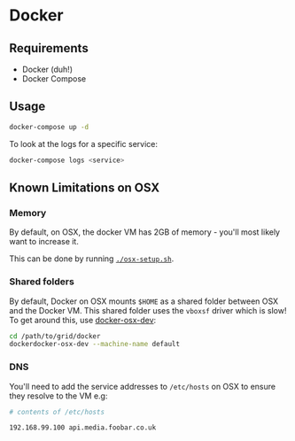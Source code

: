 # Docker


## Requirements
- Docker (duh!)
- Docker Compose


## Usage
```sh
docker-compose up -d
```

To look at the logs for a specific service:

```sh
docker-compose logs <service>
```

## Known Limitations on OSX
### Memory
By default, on OSX, the docker VM has 2GB of memory - you'll most likely want to increase it.

This can be done by running [`./osx-setup.sh`](./osx-setup.sh).

### Shared folders
By default, Docker on OSX mounts `$HOME` as a shared folder between OSX and the Docker VM.
This shared folder uses the `vboxsf` driver which is slow! To get around this, use [docker-osx-dev](https://github.com/brikis98/docker-osx-dev):

```sh
cd /path/to/grid/docker
dockerdocker-osx-dev --machine-name default
```

### DNS
You'll need to add the service addresses to `/etc/hosts` on OSX to ensure they resolve to the VM e.g:

```sh
# contents of /etc/hosts

192.168.99.100 api.media.foobar.co.uk
```
